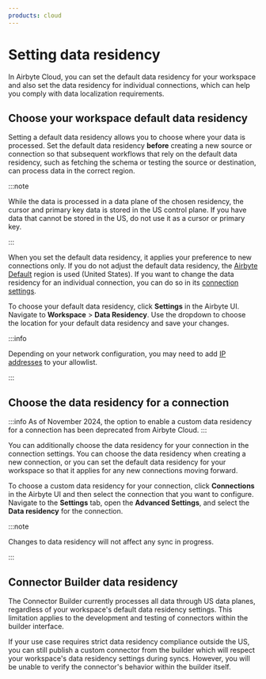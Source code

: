 ```yaml
---
products: cloud
---
```


# Setting data residency

In Airbyte Cloud, you can set the default data residency for your workspace and also set the data residency for individual connections, which can help you comply with data localization requirements.

## Choose your workspace default data residency

Setting a default data residency allows you to choose where your data is processed. Set the default data residency **before** creating a new source or connection so that subsequent workflows that rely on the default data residency, such as fetching the schema or testing the source or destination, can process data in the correct region.

:::note

While the data is processed in a data plane of the chosen residency, the cursor and primary key data is stored in the US control plane. If you have data that cannot be stored in the US, do not use it as a cursor or primary key.

:::

When you set the default data residency, it applies your preference to new connections only. If you do not adjust the default data residency, the [Airbyte Default](configuring-connections.md) region is used (United States). If you want to change the data residency for an individual connection, you can do so in its [connection settings](configuring-connections.md).

To choose your default data residency, click **Settings** in the Airbyte UI. Navigate to **Workspace** > **Data Residency**. Use the dropdown to choose the location for your default data residency and save your changes.

:::info

Depending on your network configuration, you may need to add [IP addresses](/platform/operating-airbyte/security.md#network-security-1) to your allowlist.

:::

## Choose the data residency for a connection

:::info
As of November 2024, the option to enable a custom data residency for a connection has been deprecated from Airbyte Cloud.
:::

You can additionally choose the data residency for your connection in the connection settings. You can choose the data residency when creating a new connection, or you can set the default data residency for your workspace so that it applies for any new connections moving forward.

To choose a custom data residency for your connection, click **Connections** in the Airbyte UI and then select the connection that you want to configure. Navigate to the **Settings** tab, open the **Advanced Settings**, and select the **Data residency** for the connection.

:::note

Changes to data residency will not affect any sync in progress.

:::

## Connector Builder data residency

The Connector Builder currently processes all data through US data planes, regardless of your workspace's default data residency settings. This limitation applies to the development and testing of connectors within the builder interface.

If your use case requires strict data residency compliance outside the US, you can still publish a custom connector from the builder which will respect your workspace's data residency settings during syncs. However, you will be unable to verify the connector's behavior within the builder itself.
